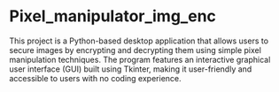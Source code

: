 # Pixel_manipulator_img_enc
This project is a Python-based desktop application that allows users to secure images by encrypting and decrypting them using simple pixel manipulation techniques. The program features an interactive graphical user interface (GUI) built using Tkinter, making it user-friendly and accessible to users with no coding experience.

